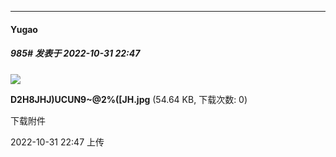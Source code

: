

*****

####  Yugao  
##### 985#       发表于 2022-10-31 22:47

<img src="https://img.saraba1st.com/forum/202210/31/224728d4wjs6462ao6vtsv.jpg" referrerpolicy="no-referrer">

<strong>D2H8JHJ)UCUN9~@2%([JH.jpg</strong> (54.64 KB, 下载次数: 0)

下载附件

2022-10-31 22:47 上传


